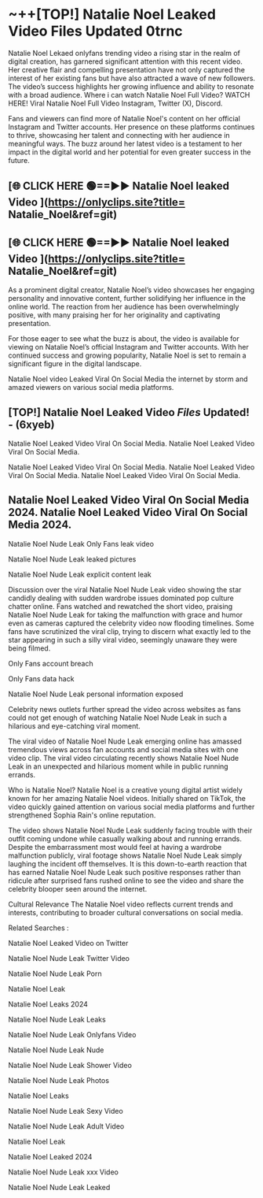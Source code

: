 # ~++[TOP!]  Natalie Noel Leaked Video Files Updated 0trnc<br>

 Natalie Noel Lekaed onlyfans trending video a rising star in the realm of digital creation, has garnered significant attention with this recent video. Her creative flair and compelling presentation have not only captured the interest of her existing fans but have also attracted a wave of new followers. The video’s success highlights her growing influence and ability to resonate with a broad audience.
Where i can watch  Natalie Noel Full Video? WATCH HERE! Viral  Natalie Noel Full Video Instagram, Twitter (X), Discord.


Fans and viewers can find more of  Natalie Noel's content on her official Instagram and Twitter accounts. Her presence on these platforms continues to thrive, showcasing her talent and connecting with her audience in meaningful ways. The buzz around her latest video is a testament to her impact in the digital world and her potential for even greater success in the future.


## [🌐 CLICK HERE 🟢==►►  Natalie Noel leaked Video ](https://onlyclips.site?title= Natalie_Noel&ref=git)

## [🌐 CLICK HERE 🟢==►►  Natalie Noel leaked Video ](https://onlyclips.site?title= Natalie_Noel&ref=git)


As a prominent digital creator,  Natalie Noel’s video showcases her engaging personality and innovative content, further solidifying her influence in the online world. The reaction from her audience has been overwhelmingly positive, with many praising her for her originality and captivating presentation.

For those eager to see what the buzz is about, the video is available for viewing on  Natalie Noel’s official Instagram and Twitter accounts. With her continued success and growing popularity,  Natalie Noel is set to remain a significant figure in the digital landscape.


  Natalie Noel video Leaked Viral On Social Media the internet by storm and amazed viewers on various social media platforms.


## [TOP!]  Natalie Noel Leaked Video *Files* Updated! - (6xyeb) 

 Natalie Noel Leaked Video Viral On Social Media. Natalie Noel Leaked Video Viral On Social Media.

 Natalie Noel Leaked Video Viral On Social Media. Natalie Noel Leaked Video Viral On Social Media. Natalie Noel Leaked Video Viral On Social Media.


##  Natalie Noel Leaked Video Viral On Social Media 2024. Natalie Noel Leaked Video Viral On Social Media 2024.
 Natalie Noel Nude Leak Only Fans leak video

 Natalie Noel Nude Leak leaked pictures

 Natalie Noel Nude Leak explicit content leak

Discussion over the viral  Natalie Noel Nude Leak video showing the star candidly dealing with sudden wardrobe issues dominated pop culture chatter online. Fans watched and rewatched the short video, praising  Natalie Noel Nude Leak for taking the malfunction with grace and humor even as cameras captured the celebrity video now flooding timelines. Some fans have scrutinized the viral clip, trying to discern what exactly led to the star appearing in such a silly viral video, seemingly unaware they were being filmed.


Only Fans account breach

Only Fans data hack

 Natalie Noel Nude Leak personal information exposed

Celebrity news outlets further spread the video across websites as fans could not get enough of watching  Natalie Noel Nude Leak in such a hilarious and eye-catching viral moment.


The viral video of  Natalie Noel Nude Leak emerging online has amassed tremendous views across fan accounts and social media sites with one video clip. The viral video circulating recently shows  Natalie Noel Nude Leak in an unexpected and hilarious moment while in public running errands.


Who is  Natalie Noel?  Natalie Noel is a creative young digital artist widely known for her amazing  Natalie Noel videos. Initially shared on TikTok, the video quickly gained attention on various social media platforms and further strengthened Sophia Rain's online reputation.

The video shows  Natalie Noel Nude Leak suddenly facing trouble with their outfit coming undone while casually walking about and running errands. Despite the embarrassment most would feel at having a wardrobe malfunction publicly, viral footage shows  Natalie Noel Nude Leak simply laughing the incident off themselves. It is this down-to-earth reaction that has earned  Natalie Noel Nude Leak such positive responses rather than ridicule after surprised fans rushed online to see the video and share the celebrity blooper seen around the internet.

Cultural Relevance The  Natalie Noel video reflects current trends and interests, contributing to broader cultural conversations on social media.

Related Searches :

 Natalie Noel Leaked Video on Twitter

 Natalie Noel Nude Leak Twitter Video

 Natalie Noel Nude Leak Porn

 Natalie Noel Leak 

 Natalie Noel Leaks 2024

 Natalie Noel Nude Leak Leaks

 Natalie Noel Nude Leak Onlyfans Video

 Natalie Noel Nude Leak Nude

 Natalie Noel Nude Leak Shower Video

 Natalie Noel Nude Leak Photos

 Natalie Noel Leaks

 Natalie Noel Nude Leak Sexy Video

 Natalie Noel Nude Leak Adult Video

 Natalie Noel Leak

 Natalie Noel Leaked 2024

 Natalie Noel Nude Leak xxx Video

 Natalie Noel Nude Leak Leaked